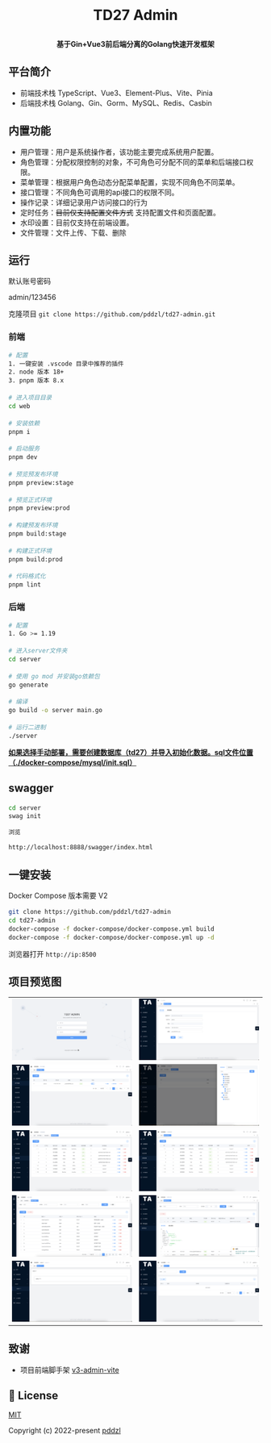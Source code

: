 <h1 align="center" style="margin: 30px 0 30px; font-weight: bold;">TD27 Admin</h1>
<h4 align="center">基于Gin+Vue3前后端分离的Golang快速开发框架</h4>

## 平台简介

* 前端技术栈 TypeScript、Vue3、Element-Plus、Vite、Pinia
* 后端技术栈 Golang、Gin、Gorm、MySQL、Redis、Casbin

## 内置功能

- 用户管理：用户是系统操作者，该功能主要完成系统用户配置。
- 角色管理：分配权限控制的对象，不可角色可分配不同的菜单和后端接口权限。
- 菜单管理：根据用户角色动态分配菜单配置，实现不同角色不同菜单。
- 接口管理：不同角色可调用的api接口的权限不同。
- 操作记录：详细记录用户访问接口的行为
- 定时任务：~~目前仅支持配置文件方式~~ 支持配置文件和页面配置。
- 水印设置：目前仅支持在前端设置。
- 文件管理：文件上传、下载、删除

## 运行

默认账号密码

admin/123456

克隆项目
`git clone https://github.com/pddzl/td27-admin.git`

### 前端

```bash
# 配置
1. 一键安装 .vscode 目录中推荐的插件
2. node 版本 18+
3. pnpm 版本 8.x

# 进入项目目录
cd web

# 安装依赖
pnpm i

# 启动服务
pnpm dev

# 预览预发布环境
pnpm preview:stage

# 预览正式环境
pnpm preview:prod

# 构建预发布环境
pnpm build:stage

# 构建正式环境
pnpm build:prod

# 代码格式化
pnpm lint
```

### 后端

```bash
# 配置
1. Go >= 1.19

# 进入server文件夹
cd server

# 使用 go mod 并安装go依赖包
go generate

# 编译 
go build -o server main.go

# 运行二进制
./server
```

**<u>如果选择手动部署，需要创建数据库（td27）并导入初始化数据。sql文件位置（./docker-compose/mysql/init.sql）</u>**

## swagger

```bash
cd server
swag init
```

`浏览`

```bash
http://localhost:8888/swagger/index.html
```

## 一键安装

Docker Compose 版本需要 V2

```bash
git clone https://github.com/pddzl/td27-admin
cd td27-admin
docker-compose -f docker-compose/docker-compose.yml build
docker-compose -f docker-compose/docker-compose.yml up -d
```

浏览器打开 `http://ip:8500`

## 项目预览图

<table>
  <tr>
    <td><img src="./img/p0.png"/></td>
    <td><img src="./img/personal.png"/></td>
  </tr>
  <tr>
    <td><img src="./img/p1.png"/></td>
    <td><img src="./img/p2.png"/></td>
  </tr>
  <tr>
    <td><img src="./img/p3.png"/></td>
    <td><img src="./img/menu-add.png"/></td>
  </tr>
  <tr>
    <td><img src="./img/p4.png"/></td>
    <td><img src="./img/p5.png"/></td>
  </tr>
<tr>
    <td><img src="./img/p6.png"/></td>
    <td><img src="./img/file.png"/></td>
  </tr>
</table>

## 致谢
+ 项目前端脚手架 [v3-admin-vite](https://github.com/un-pany/v3-admin-vite)

## 📄 License

[MIT](./LICENSE)

Copyright (c) 2022-present [pddzl](https://github.com/pddzl)
